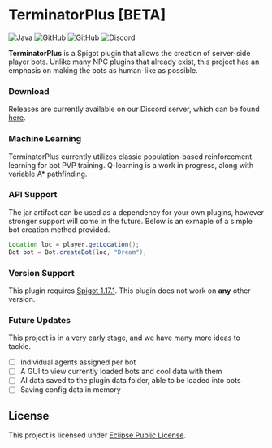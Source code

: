 # TerminatorPlus [BETA]

![Java](https://img.shields.io/badge/java-%23ED8B00.svg?style=for-the-badge&logo=java&logoColor=white)
![GitHub](https://img.shields.io/github/languages/code-size/HorseNuggets/TerminatorPlus?color=cyan&label=Size&labelColor=000000&logo=GitHub&style=for-the-badge)
![GitHub](https://img.shields.io/github/license/HorseNuggets/TerminatorPlus?color=violet&logo=GitHub&labelColor=000000&style=for-the-badge)
![Discord](https://img.shields.io/discord/357333217340162069?color=5865F2&label=Discord&logo=Discord&labelColor=23272a&style=for-the-badge)

**TerminatorPlus** is a Spigot plugin that allows the creation of server-side player bots. Unlike many NPC plugins that already exist, this project has an emphasis on making the bots as human-like as possible.

### Download

Releases are currently available on our Discord server, which can be found [here](https://discord.gg/horsenuggets).

### Machine Learning

TerminatorPlus currently utilizes classic population-based reinforcement learning for bot PVP training. Q-learning is a work in progress, along with variable A* pathfinding.

### API Support

The jar artifact can be used as a dependency for your own plugins, however stronger support will come in the future. Below is an exmaple of a simple bot creation method provided.

```java
Location loc = player.getLocation();
Bot bot = Bot.createBot(loc, "Dream");
```

### Version Support

This plugin requires [Spigot 1.17.1](https://www.spigotmc.org/wiki/buildtools/#1-17-1). This plugin does not work on **any** other version.

### Future Updates

This project is in a very early stage, and we have many more ideas to tackle.
- [ ] Individual agents assigned per bot
- [ ] A GUI to view currently loaded bots and cool data with them
- [ ] AI data saved to the plugin data folder, able to be loaded into bots
- [ ] Saving config data in memory

## License

This project is licensed under [Eclipse Public License](LICENSE).
